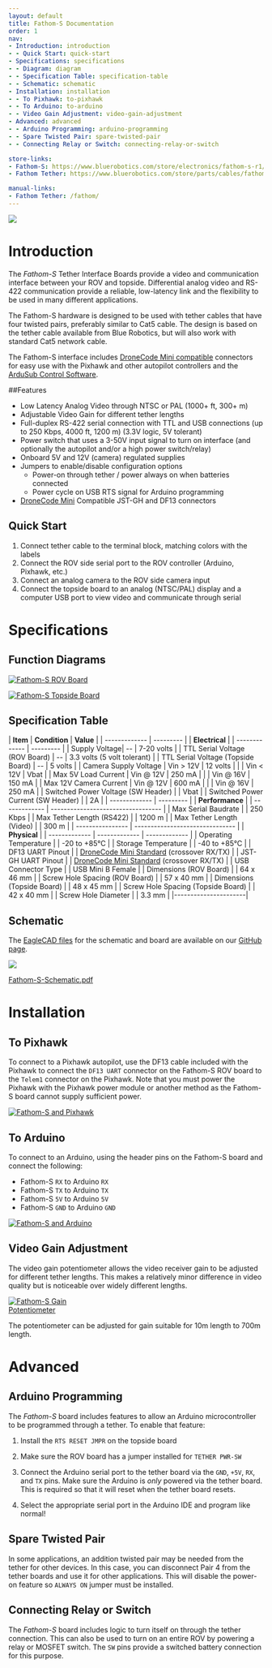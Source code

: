 ```yaml
---
layout: default
title: Fathom-S Documentation
order: 1
nav:
- Introduction: introduction
- - Quick Start: quick-start
- Specifications: specifications
- - Diagram: diagram
- - Specification Table: specification-table
- - Schematic: schematic
- Installation: installation
- - To Pixhawk: to-pixhawk
- - To Arduino: to-arduino
- - Video Gain Adjustment: video-gain-adjustment
- Advanced: advanced
- - Arduino Programming: arduino-programming
- - Spare Twisted Pair: spare-twisted-pair
- - Connecting Relay or Switch: connecting-relay-or-switch

store-links:
- Fathom-S: https://www.bluerobotics.com/store/electronics/fathom-s-r1/
- Fathom Tether: https://www.bluerobotics.com/store/parts/cables/fathom-tether-nb-4p-26awg-r1/

manual-links:
- Fathom Tether: /fathom/
---
```


<img src="Fathom-S-Both.png" class="img-responsive" style="max-width:800px"  />

# Introduction

The <em>Fathom-S</em> Tether Interface Boards provide a video and communication interface between your ROV and topside. Differential analog video and RS-422 communication provide a reliable, low-latency link and the flexibility to be used in many different applications.

The Fathom-S hardware is designed to be used with tether cables that have four twisted pairs, preferably similar to Cat5 cable. The design is based on the tether cable available from Blue Robotics, but will also work with standard Cat5 network cable.

The Fathom-S interface includes [DroneCode Mini compatible](https://wiki.dronecode.org/workgroup/connectors/start) connectors for easy use with the Pixhawk and other autopilot controllers and the [ArduSub Control Software](www.ardusub.com).

##Features 

* Low Latency Analog Video through NTSC or PAL (1000+ ft, 300+ m)
* Adjustable Video Gain for different tether lengths
* Full-duplex RS-422 serial connection with TTL and USB connections (up to 250 Kbps, 4000 ft, 1200 m) (3.3V logic, 5V tolerant)
* Power switch that uses a 3-50V input signal to turn on interface (and optionally the autopilot and/or a high power switch/relay)
* Onboard 5V and 12V (camera) regulated supplies
* Jumpers to enable/disable configuration options
  * Power-on through tether / power always on when batteries connected
  * Power cycle on USB RTS signal for Arduino programming
* [DroneCode Mini](https://wiki.dronecode.org/workgroup/connectors/start) Compatible JST-GH and DF13 connectors

## Quick Start

1. Connect tether cable to the terminal block, matching colors with the labels
2. Connect the ROV side serial port to the ROV controller (Arduino, Pixhawk, etc.)
3. Connect an analog camera to the ROV side camera input
4. Connect the topside board to an analog (NTSC/PAL) display and a computer USB port to view video and communicate through serial

# Specifications

## Function Diagrams

<a href="/fathom-s/Fathom-S-ROV-Diagram.png"><img src="/fathom-s/Fathom-S-ROV-Diagram.png" class="img-responsive img-center" style="max-width:800px" alt="Fathom-S ROV Board" /></a>

<a href="/fathom-s/Fathom-S-Topside-Diagram.png"><img src="/fathom-s/Fathom-S-Topside-Diagram.png" class="img-responsive img-center" style="max-width:800px" alt="Fathom-S Topside Board" /></a>

## Specification Table

| **Item** | **Condition** | **Value** |
| ------------- | --------- |
|      **Electrical**       |
| ------------- | --------- |
| Supply Voltage| -- | 7-20 volts |
| TTL Serial Voltage (ROV Board) | -- | 3.3 volts (5 volt tolerant) |
| TTL Serial Voltage (Topside Board) | -- | 5 volts |
| Camera Supply Voltage | Vin > 12V | 12 volts |
|                       | Vin < 12V | Vbat |
| Max 5V Load Current | Vin @ 12V | 250 mA |
|                     | Vin @ 16V | 150 mA |
| Max 12V Camera Current | Vin @ 12V | 600 mA |
|                        | Vin @ 16V | 250 mA |
| Switched Power Voltage (SW Header) | | Vbat |
| Switched Power Current (SW Header) | | 2A |
| ------------- | --------- |
|                **Performance**                  		 |
| ------------- | ---------------------------------- |
| Max Serial Baudrate        |           | 250 Kbps |
| Max Tether Length (RS422)  |           | 1200 m   |
| Max Tether Length (Video)  |           | 300 m    |
| ---------------- | ------------------------------- |
|  **Physical**  |
| ------------- | ------------- | ------------- |
| Operating Temperature | | -20 to +85&deg;C |
| Storage Temperature | | -40 to +85&deg;C |
| DF13 UART Pinout | | [DroneCode Mini Standard](https://wiki.dronecode.org/workgroup/connectors/start#telemetry_port) (crossover RX/TX) |
| JST-GH UART Pinout | | [DroneCode Mini Standard](https://wiki.dronecode.org/workgroup/connectors/start#telemetry_port) (crossover RX/TX) |
| USB Connector Type | | USB Mini B Female |
| Dimensions (ROV Board) | | 64 x 46 mm |
| Screw Hole Spacing (ROV Board) | | 57 x 40 mm |
| Dimensions (Topside Board) | | 48 x 45 mm |
| Screw Hole Spacing (Topside Board) | | 42 x 40 mm |
| Screw Hole Diameter | | 3.3 mm |
|----------------------|

## Schematic

The [EagleCAD files](https://github.com/bluerobotics/fathom-s/) for the schematic and board are available on our [GitHub page](https://github.com/bluerobotics).

[<img src="/fathom-s/Fathom-S-Schematic.png" class="img-responsive" style="max-width:300px" />](https://github.com/bluerobotics/fathom-s/raw/master/Fathom-S-Schematic.pdf)

[Fathom-S-Schematic.pdf](https://github.com/bluerobotics/fathom-s/raw/master/Fathom-S-Schematic.pdf)

# Installation

## To Pixhawk

To connect to a Pixhawk autopilot, use the DF13 cable included with the Pixhawk to connect the `DF13 UART` connector on the Fathom-S ROV board to the `Telem1` connector on the Pixhawk. Note that you must power the Pixhawk with the Pixhawk power module or another method as the Fathom-S board cannot supply sufficient power.

<a href="/fathom-s/pixhawk-setup.png"><img src="/fathom-s/pixhawk-setup.png" class="img-responsive img-center" style="max-width:600px" alt="Fathom-S and Pixhawk" /></a>

## To Arduino

To connect to an Arduino, using the header pins on the Fathom-S board and connect the following:

* Fathom-S `RX` to Arduino `RX`
* Fathom-S `TX` to Arduino `TX`
* Fathom-S `5V` to Arduino `5V`
* Fathom-S `GND` to Arduino `GND`

<a href="/fathom-s/arduino-setup.png"><img src="/fathom-s/arduino-setup.png" class="img-responsive img-center" style="max-width:600px" alt="Fathom-S and Arduino" /></a>

## Video Gain Adjustment

The video gain potentiometer allows the video receiver gain to be adjusted for different tether lengths. This makes a relatively minor difference in video quality but is noticeable over widely different lengths.

<a href="/fathom-s/Fathom-S-Gain.png"><img src="/fathom-s/Fathom-S-Gain.png" class="img-responsive img-center" style="max-width:200px" alt="Fathom-S Gain Potentiometer" /></a>

The potentiometer can be adjusted for gain suitable for 10m length to 700m length.

# Advanced

## Arduino Programming

The *Fathom-S* board includes features to allow an Arduino microcontroller to be programmed through a tether. To enable that feature:

1. Install the `RTS RESET JMPR` on the topside board

2. Make sure the ROV board has a jumper installed for `TETHER PWR-SW`

3. Connect the Arduino serial port to the tether board via the `GND`, `+5V`, `RX`, and `TX` pins. Make sure the Arduino is *only* powered via the tether board. This is required so that it will reset when the tether board resets.

4. Select the appropriate serial port in the Arduino IDE and program like normal!

## Spare Twisted Pair

In some applications, an addition twisted pair may be needed from the tether for other devices. In this case, you can disconnect Pair 4 from the tether boards and use it for other applications. This will disable the power-on feature so `ALWAYS ON` jumper must be installed.

## Connecting Relay or Switch

The *Fathom-S* board includes logic to turn itself on through the tether connection. This can also be used to turn on an entire ROV by powering a relay or MOSFET switch. The `SW` pins provide a switched battery connection for this purpose.
